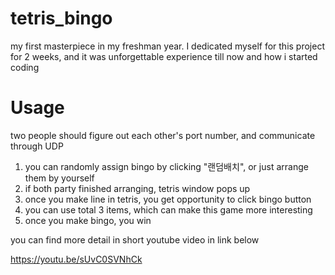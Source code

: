 # tetris_bingo

my first masterpiece in my freshman year. I dedicated myself for this project for 2 weeks, and it was unforgettable experience till now and how i started coding


# Usage
two people should figure out each other's port number, and communicate through UDP

1. you can randomly assign bingo by clicking "랜덤배치", or just arrange them by yourself
2. if both party finished arranging, tetris window pops up
3. once you make line in tetris, you get opportunity to click bingo button
4. you can use total 3 items, which can make this game more interesting
5. once you make bingo, you win

you can find more detail in short youtube video in link below

https://youtu.be/sUvC0SVNhCk

